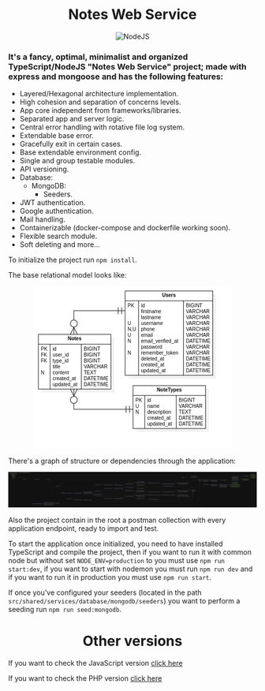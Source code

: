 <h1 align="center">Notes Web Service</h1>
<p align="center">
  <img src="https://seeklogo.com/images/N/nodejs-logo-FBE122E377-seeklogo.com.png" alt="NodeJS">
</p>

### It's a fancy, optimal, minimalist and organized TypeScript/NodeJS "Notes Web Service" project; made with express and mongoose and has the following features:

- Layered/Hexagonal architecture implementation.
- High cohesion and separation of concerns levels.
- App core independent from frameworks/libraries.
- Separated app and server logic.
- Central error handling with rotative file log system.
- Extendable base error.
- Gracefully exit in certain cases.
- Base extendable environment config.
- Single and group testable modules.
- API versioning.
- Database:
  - MongoDB:
    - Seeders.
- JWT authentication.
- Google authentication.
- Mail handling.
- Containerizable (docker-compose and dockerfile working soon).
- Flexible search module.
- Soft deleting and more...

To initialize the project run ```npm install```.

The base relational model looks like:
<p align="center">
  <img src="reference-relational-model.png" alt="Relational Model">
</p>

There's a graph of structure or dependencies through the application:
<p align="center">
  <img src="dependency-graph.svg" alt="Graph">
</p>

Also the project contain in the root a postman collection with every application endpoint, ready to import and test.

To start the application once initialized, you need to have installed TypeScript and compile the project, then if you want to run it with common node but without set ```NODE_ENV=production``` to you must use ```npm run start:dev```, if you want to start with nodemon you must run ```npm run dev``` and if you want to run it in production you must use ```npm run start```.

If once you've configured your seeders (located in the path ```src/shared/services/database/mongodb/seeders```) you want to perform a seeding run ```npm run seed:mongodb```.

<h1 align="center">Other versions</h1>

If you want to check the JavaScript version [click here]()

If you want to check the PHP version [click here]()
